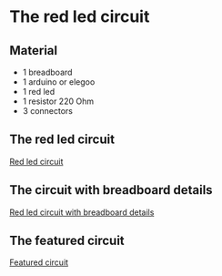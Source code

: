 # The red led circuit
## Material
* 1 breadboard
* 1 arduino or elegoo
* 1 red led
* 1 resistor 220 Ohm
* 3 connectors

## The red led circuit
[Red led circuit](https://drive.google.com/open?id=0BzzYnP4EBYdDNGpLeFd1SGIybHc)

## The circuit with breadboard details
[Red led circuit with breadboard details](https://drive.google.com/open?id=0BzzYnP4EBYdDV0F4MnprSllYbkk)

## The featured circuit
[Featured circuit](https://drive.google.com/open?id=0BzzYnP4EBYdDZVBITFd4aVc4M00)
